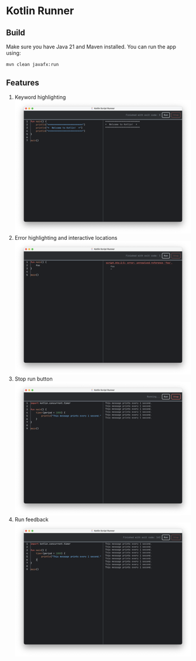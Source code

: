 # Kotlin Runner
## Build
Make sure you have Java 21 and Maven installed. You can run the app using:
```bash
mvn clean javafx:run
```

## Features
1. Keyword highlighting
![screenshot](/screenshots/default.png)
2. Error highlighting and interactive locations
![screenshot](/screenshots/error.png)
3. Stop run button
![screenshot](/screenshots/long_running.png)
4. Run feedback
![screenshot](/screenshots/end.png)


